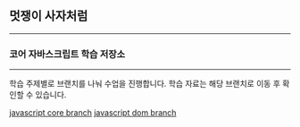 ## 멋쟁이 사자처럼

---

### 코어 자바스크립트 학습 저장소

---

학습 주제별로 브랜치를 나눠 수업을 진행합니다. 학습 자료는 해당 브랜치로 이동 후 확인할 수 있습니다.

[javascript core branch](https://github.com/Hanna-Jeanne/core_js/tree/01.core) 
[javascript dom branch](https://github.com/Hanna-Jeanne/core_js/tree/main) 